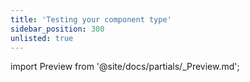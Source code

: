 ```yaml
---
title: 'Testing your component type'
sidebar_position: 300
unlisted: true
---
```


import Preview from '@site/docs/partials/\_Preview.md';

<Preview />